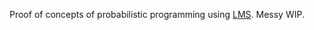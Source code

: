 Proof of concepts of probabilistic programming using [LMS](https://github.com/namin/virtualization-lms-core/tree/prob). Messy WIP.
